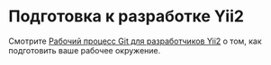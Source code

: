 Подготовка к разработке Yii2
=====================================

Смотрите [Рабочий процесс Git для разработчиков Yii2](git-workflow.md) о том, как подготовить ваше рабочее окружение.
